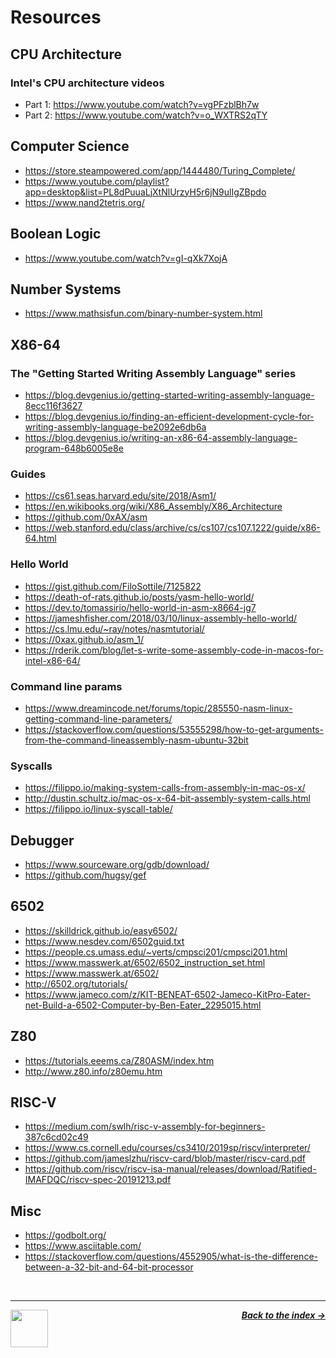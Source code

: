 # Resources

## CPU Architecture

### Intel's CPU architecture videos
- Part 1: https://www.youtube.com/watch?v=vgPFzblBh7w
- Part 2: https://www.youtube.com/watch?v=o_WXTRS2qTY

## Computer Science

- https://store.steampowered.com/app/1444480/Turing_Complete/
- https://www.youtube.com/playlist?app=desktop&list=PL8dPuuaLjXtNlUrzyH5r6jN9ulIgZBpdo
- https://www.nand2tetris.org/

## Boolean Logic

- https://www.youtube.com/watch?v=gI-qXk7XojA

## Number Systems

- https://www.mathsisfun.com/binary-number-system.html

## X86-64

### The "Getting Started Writing Assembly Language" series
  - https://blog.devgenius.io/getting-started-writing-assembly-language-8ecc116f3627
  - https://blog.devgenius.io/finding-an-efficient-development-cycle-for-writing-assembly-language-be2092e6db6a
  - https://blog.devgenius.io/writing-an-x86-64-assembly-language-program-648b6005e8e

### Guides
  - https://cs61.seas.harvard.edu/site/2018/Asm1/
  - https://en.wikibooks.org/wiki/X86_Assembly/X86_Architecture
  - https://github.com/0xAX/asm
  - https://web.stanford.edu/class/archive/cs/cs107/cs107.1222/guide/x86-64.html

### Hello World
  - https://gist.github.com/FiloSottile/7125822
  - https://death-of-rats.github.io/posts/yasm-hello-world/
  - https://dev.to/tomassirio/hello-world-in-asm-x8664-jg7
  - https://jameshfisher.com/2018/03/10/linux-assembly-hello-world/
  - https://cs.lmu.edu/~ray/notes/nasmtutorial/
  - https://0xax.github.io/asm_1/
  - https://rderik.com/blog/let-s-write-some-assembly-code-in-macos-for-intel-x86-64/

### Command line params
  - https://www.dreamincode.net/forums/topic/285550-nasm-linux-getting-command-line-parameters/
  - https://stackoverflow.com/questions/53555298/how-to-get-arguments-from-the-command-lineassembly-nasm-ubuntu-32bit

### Syscalls
  - https://filippo.io/making-system-calls-from-assembly-in-mac-os-x/
  - http://dustin.schultz.io/mac-os-x-64-bit-assembly-system-calls.html
  - https://filippo.io/linux-syscall-table/

## Debugger

- https://www.sourceware.org/gdb/download/
- https://github.com/hugsy/gef

## 6502

- https://skilldrick.github.io/easy6502/
- https://www.nesdev.com/6502guid.txt
- https://people.cs.umass.edu/~verts/cmpsci201/cmpsci201.html
- https://www.masswerk.at/6502/6502_instruction_set.html
- https://www.masswerk.at/6502/
- http://6502.org/tutorials/
- https://www.jameco.com/z/KIT-BENEAT-6502-Jameco-KitPro-Eater-net-Build-a-6502-Computer-by-Ben-Eater_2295015.html

## Z80

- https://tutorials.eeems.ca/Z80ASM/index.htm
- http://www.z80.info/z80emu.htm

## RISC-V

- https://medium.com/swlh/risc-v-assembly-for-beginners-387c6cd02c49
- https://www.cs.cornell.edu/courses/cs3410/2019sp/riscv/interpreter/
- https://github.com/jameslzhu/riscv-card/blob/master/riscv-card.pdf
- https://github.com/riscv/riscv-isa-manual/releases/download/Ratified-IMAFDQC/riscv-spec-20191213.pdf

## Misc

- https://godbolt.org/
- https://www.asciitable.com/
- https://stackoverflow.com/questions/4552905/what-is-the-difference-between-a-32-bit-and-64-bit-processor

<br />

---

<a href="/guide/conclusion.md">
  <picture>
    <source media="(prefers-color-scheme: dark)" srcset="https://cloud-5aq8uo1rv-hack-club-bot.vercel.app/0backd.png">
    <img align="left" width="60" src="https://cloud-5v3nvbscw-hack-club-bot.vercel.app/0backl.png" />
  </picture>
</a>

<p align="right">
  <em>
    <b>
      <a href="https://github.com/hackclub/some-assembly-required">
        Back to the index →
      </a>
    </b>
  </em>
</p>
